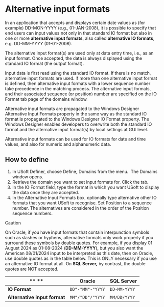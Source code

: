 # Alternative input formats

In an application that accepts and displays certain date values as (for example) DD-MON-YYYY (e.g., 01-JAN-2008), it is possible to specify that end users can input values not only in that standard IO format but also in one or more **alternative input formats**, also called **alternative IO formats**, e.g. DD-MM-YYYY (01-01-2008).

The alternative input format(s) are used only at data entry time, i.e., as an input format. Once accepted, the data is always displayed using the standard IO format (the output format).

Input data is first read using the standard IO format. If there is no match, alternative input formats are used. If more than one alternative input format is defined, then alternative input formats with a lower sequence number take precedence in the matching process. The alternative input formats, and their associated sequence (or position) number are specified on the IO Format tab page of the domains window.

Alternative input formats are propagated to the Windows Designer Alternative Input Formats property in the same way as the standard IO format is propagated to the Windows Designer IO Format property. The Windows Designer enables developers to overwrite both the standard IO format and the alternative input format(s) by local settings at GUI level.

Alternative input formats can be used for IO formats for date and time values, and also for numeric and alphanumeric data.

## How to define

1. In USoft Definer, choose Define, Domains from the menu.  The Domains window opens.
2. Retrieve the domain you want to set input formats for. Click the tab.
3. In the IO Format field, type the format in which you want USoft to display the data once they are accepted.
4. In the Alternative Input Formats box, optionally type alternative other IO formats that you want USoft to recognise. Set Position to a sequence number. The alternatives are considered in the order of the Position sequence numbers.

> [!CAUTION]
> On Oracle, if you have input formats that contain interpunction symbols such as slashes or hyphens, alternative formats only work properly if you surround these symbols by double quotes. For example, if you display 01 August 2024 as 01-08-2024 (**DD-MM-YYYY**), but you also want the American 08/01/2024 input to be interpreted as this date, then on Oracle, use double quotes as in the table below. This is ONLY necessary if you use an alternative IO format at all. On **SQL Server,** by contrast, the double quotes are NOT accepted.

|** **   |**Oracle**|**SQL Server**|
|--------|--------|--------|
|**IO Format**|`DD"-"MM"-"YYYY`|`DD-MM-YYYY`|
|**Alternative input format**|`MM"/"DD"/"YYYY`|`MM/DD/YYYY`|